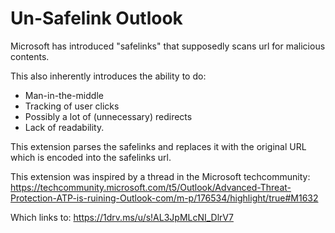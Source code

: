 # Un-Safelink Outlook

Microsoft has introduced "safelinks" that supposedly scans url for malicious contents.

This also inherently introduces the ability to do:
* Man-in-the-middle
* Tracking of user clicks
* Possibly a lot of (unnecessary) redirects
* Lack of readability.

This extension parses the safelinks and replaces it with the original URL which is encoded into the safelinks url.

This extension was inspired by a thread in the Microsoft techcommunity:
https://techcommunity.microsoft.com/t5/Outlook/Advanced-Threat-Protection-ATP-is-ruining-Outlook-com/m-p/176534/highlight/true#M1632

Which links to: https://1drv.ms/u/s!AL3JpMLcNI_DlrV7
